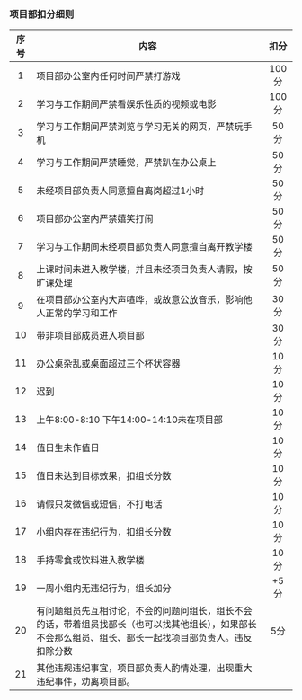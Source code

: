 ### 项目部扣分细则
|序号|内容|扣分|
|:----:|---|:----:|
|1|项目部办公室内任何时间严禁打游戏|100分|
|2|学习与工作期间严禁看娱乐性质的视频或电影|100分|
|3|学习与工作期间严禁浏览与学习无关的网页，严禁玩手机|50分|
|4|学习与工作期间严禁睡觉，严禁趴在办公桌上|50分|
|5|未经项目部负责人同意擅自离岗超过1小时|50分|
|6|项目部办公室内严禁嬉笑打闹|50分|
|7|学习与工作期间未经项目部负责人同意擅自离开教学楼 |50分|
|8|上课时间未进入教学楼，并且未经项目负责人请假，按旷课处理|50分|
|9|在项目部办公室内大声喧哗，或故意公放音乐，影响他人正常的学习和工作|30分|
|10|带非项目部成员进入项目部|30分|
|11| 办公桌杂乱或桌面超过三个杯状容器|10分|
|12| 迟到|10分|
|13| 上午8:00-8:10 下午14:00-14:10未在项目部|10分|
|14| 值日生未作值日|10分|
|15| 值日未达到目标效果，扣组长分数|10分|
|16| 请假只发微信或短信，不打电话  |10分|
|17| 小组内存在违纪行为，扣组长分数 |10分|
|18| 手持零食或饮料进入教学楼 |10分|
|19| 一周小组内无违纪行为，组长加分 |+5分|
|20| 有问题组员先互相讨论，不会的问题问组长，组长不会的话，带着组员找部长（也可以找其他组长），如果部长不会那么组员、组长、部长一起找项目部负责人。违反扣除分数|5分|
|21| 其他违规违纪事宜，项目部负责人酌情处理，出现重大违纪事件，劝离项目部。||